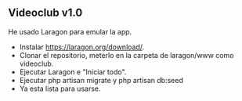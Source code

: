 

## Videoclub v1.0

He usado Laragon para emular la app.

- Instalar https://laragon.org/download/.
- Clonar el repositorio, meterlo en la carpeta de laragon/www como videoclub.
- Ejecutar Laragon e "Iniciar todo".
- Ejecutar php artisan migrate y php artisan db:seed
- Ya esta lista para usarse.
